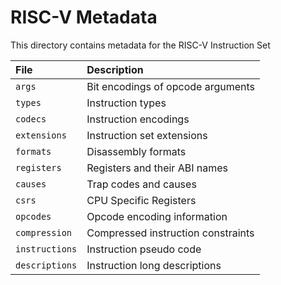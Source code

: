 # RISC-V Metadata

This directory contains metadata for the RISC-V Instruction Set

|File|Description|
|:---|:----------|
|`args`        |Bit encodings of opcode arguments|
|`types`       |Instruction types|
|`codecs`      |Instruction encodings|
|`extensions`  |Instruction set extensions|
|`formats`     |Disassembly formats|
|`registers`   |Registers and their ABI names|
|`causes`      |Trap codes and causes|
|`csrs`        |CPU Specific Registers|
|`opcodes`     |Opcode encoding information|
|`compression` |Compressed instruction constraints|
|`instructions`|Instruction pseudo code|
|`descriptions`|Instruction long descriptions|
